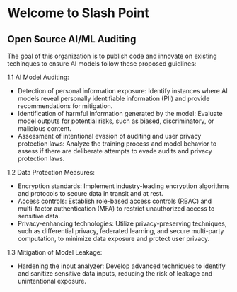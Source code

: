 # Welcome to Slash Point
Open Source AI/ML Auditing
----
The goal of this organization is to publish code and innovate on existing techinques to ensure AI models follow these proposed guidlines:

1.1 AI Model Auditing:
-   Detection of personal information exposure: Identify instances where AI models reveal personally identifiable information (PII) and provide recommendations for mitigation.
-   Identification of harmful information generated by the model: Evaluate model outputs for potential risks, such as biased, discriminatory, or malicious content.
-   Assessment of intentional evasion of auditing and user privacy protection laws: Analyze the training process and model behavior to assess if there are deliberate attempts to evade audits and privacy protection laws.

1.2 Data Protection Measures:

-   Encryption standards: Implement industry-leading encryption algorithms and protocols to secure data in transit and at rest.
-   Access controls: Establish role-based access controls (RBAC) and multi-factor authentication (MFA) to restrict unauthorized access to sensitive data.
-   Privacy-enhancing technologies: Utilize privacy-preserving techniques, such as differential privacy, federated learning, and secure multi-party computation, to minimize data exposure and protect user     privacy.

1.3 Mitigation of Model Leakage:
-   Hardening the input analyzer: Develop advanced techniques to identify and sanitize sensitive data inputs, reducing the risk of leakage and unintentional exposure.


